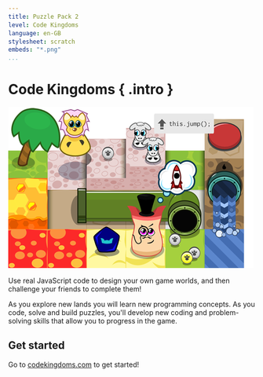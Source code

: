 ```yaml
---
title: Puzzle Pack 2
level: Code Kingdoms
language: en-GB
stylesheet: scratch
embeds: "*.png"
...
```


# Code Kingdoms { .intro }

![Code Kingdoms](ck.png)

Use real JavaScript code to design your own game worlds, and then challenge your friends to complete them!

As you explore new lands you will learn new programming concepts. As you code, solve and build puzzles, you'll develop new coding and problem-solving skills that allow you to progress in the game.

## Get started

Go to [codekingdoms.com](http://codekingdoms.com/) to get started!